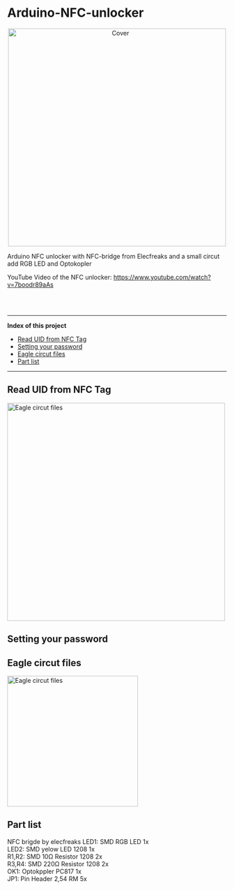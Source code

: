# Arduino-NFC-unlocker

<p><center><img src="https://github.com/oxinon/Arduino-NFC-unlocker/blob/master/picture/Arduino-NFC-Reader.png" alt="Cover" width="500"></center></p>

Arduino NFC unlocker with NFC-bridge from Elecfreaks and a small circut add RGB LED and Optokopler<p>
  
YouTube Video of the NFC unlocker: https://www.youtube.com/watch?v=7boodr89aAs

<br>
<br>

* * *

<b>Index of this project</b>

+ [Read UID from NFC Tag](#readuid)
+ [Setting your password](#setpasswd)
+ [Eagle circut files](#eagle)
+ [Part list](#parts)

* * *

<a name="readuid"></a><h2>Read UID from NFC Tag</h2>

<p><img src="https://github.com/oxinon/Arduino-NFC-unlocker/blob/master/picture/Arduino-Seriell-Monitor2.png" alt="Eagle circut files" width="500"></a></p>

<a name="setpasswd"></a><h2>Setting your password</h2>

<a name="eagle"></a><h2>Eagle circut files</h2>

<p><img src="https://github.com/oxinon/Arduino-NFC-unlocker/blob/master/picture/NFC-PCB1.png" alt="Eagle circut files" width="300"></a></p>



<a name="parts"></a><h2>Part list</h2>
NFC brigde by elecfreaks
LED1: SMD RGB LED 1x<br>
LED2: SMD yelow LED 1208 1x<br>
R1,R2: SMD  10Ω Resistor 1208  2x<br>
R3,R4: SMD 220Ω Resistor 1208  2x<br>
OK1: Optokppler PC817 1x<br>
JP1: Pin Header 2,54 RM 5x<br>


